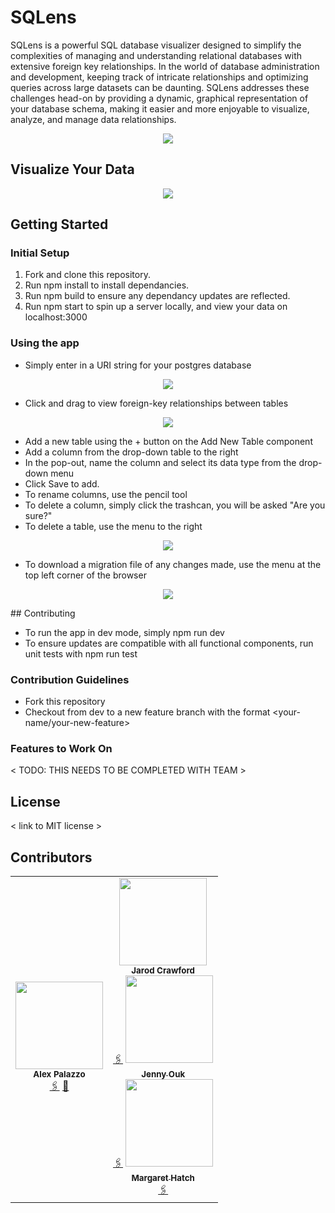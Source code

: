 # SQLens

SQLens is a powerful SQL database visualizer designed to simplify the complexities of managing and understanding relational databases with extensive foreign key relationships. In the world of database administration and development, keeping track of intricate relationships and optimizing queries across large datasets can be daunting. SQLens addresses these challenges head-on by providing a dynamic, graphical representation of your database schema, making it easier and more enjoyable to visualize, analyze, and manage data relationships.

<p align="center">
<img src="https://github.com/oslabs-beta/SQLens/assets/21320155/0442c96a-f287-4b4d-8289-0ffdc0b84fc4" >
</p>

## Visualize Your Data

<p align="center">
<img src="https://github.com/oslabs-beta/SQLens/assets/21320155/969f8cfd-d7cf-47a4-a788-fc9e86415b7f" >
</p>

## Getting Started

### Initial Setup
1. Fork and clone this repository.
2. Run npm install to install dependancies.
3. Run npm build to ensure any dependancy updates are reflected.
4. Run npm start to spin up a server locally, and view your data on localhost:3000

### Using the app
- Simply enter in a URI string for your postgres database

<p align="center">
<img src="https://github.com/oslabs-beta/SQLens/assets/21320155/bdb12a63-5001-4a14-9e78-3b3486d3819c">
</p>

- Click and drag to view foreign-key relationships between tables

<p align="center">
<img src="https://github.com/oslabs-beta/SQLens/assets/21320155/5da53966-188f-43d4-a80b-4604c204079d">
</p>

- Add a new table using the + button on the Add New Table component
- Add a column from the drop-down table to the right
- In the pop-out, name the column and select its data type from the drop-down menu
- Click Save to add.
- To rename columns, use the pencil tool
- To delete a column, simply click the trashcan, you will be asked "Are you sure?"
- To delete a table, use the menu to the right

<p align="center">
<img src="https://github.com/oslabs-beta/SQLens/assets/21320155/aa79febe-e4f7-4dc9-a69f-13a09ad18aaf">
</p>

- To download a migration file of any changes made, use the menu at the top left corner of the browser

<p align="center">
<img src="https://github.com/oslabs-beta/SQLens/assets/21320155/5586206d-06a9-453b-b2c8-32b7e218e084">
</p>
## Contributing 

- To run the app in dev mode, simply npm run dev
- To ensure updates are compatible with all functional components, run unit tests with npm run test

### Contribution Guidelines

- Fork this repository
- Checkout from dev to a new feature branch with the format <your-name/your-new-feature>

### Features to Work On

< TODO: THIS NEEDS TO BE COMPLETED WITH TEAM >

## License 

< link to MIT license >

## Contributors 

  <table>
  <tr>
    <td align="center">
      <img src="TODO: photo here" width="140px;" alt=""/>
      <br />
      <sub><b>Alex Palazzo</b></sub>
      <br />
      <a href="https://www.linkedin.com/in/alexpalazzo/">🖇️</a>
      <a href="https://github.com/alexpalazzo">🐙</a>
    </td>
    <td align="center">
      <img src="TODO: DEV PHOTO" width="140px;" alt=""/>
      <br />
      <sub><b>Jarod Crawford</b></sub>
      <br />
      <a href="TODO: LINKEDIN LINK">🖇️</a>
      <a href="TODO: GITHUB LINK>🐙</a>
    </td>
    <td align="center">
      <img src="TODO: DEV PHOTO" width="140px;" alt=""/>
      <br />
      <sub><b>Jenny Ouk</b></sub>
      <br />
      <a href="TODO: Linkedin Link">🖇️</a>
      <a href="TODO: GITHUB LINK>🐙</a>
    </td>
     <td align="center">
      <img src="TODO: DEV PHOTO" width="140px;" alt=""/>
      <br />
      <sub><b>Margaret Hatch</b></sub>
      <br />
      <a href="TODO: LinkedIN LInk">🖇️</a>
      <a href="TODO: GITHUB LINK>🐙</a>
    </td>

</table>

- 🖇️ = LinkedIn
- 🐙 = Github
